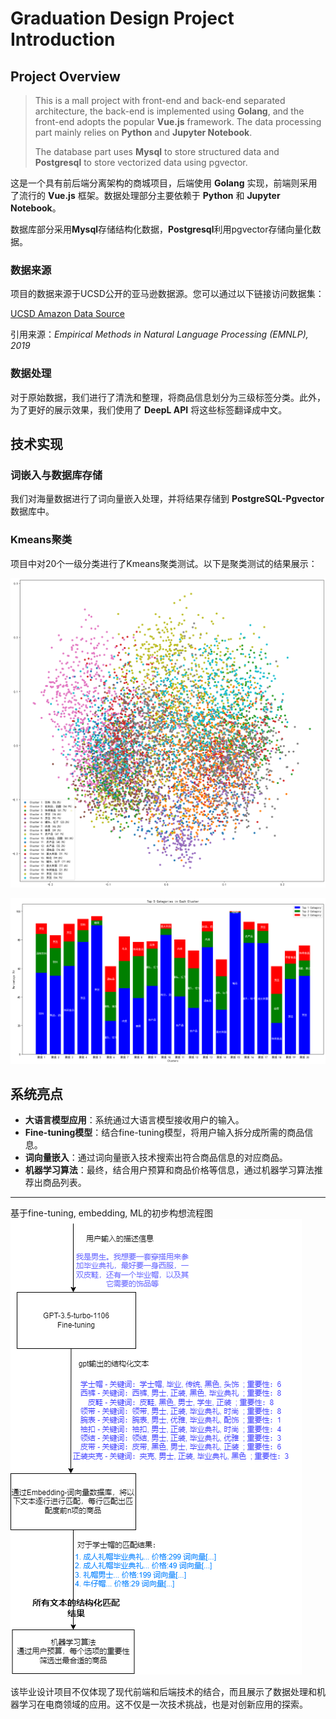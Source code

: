 # Graduation Design Project Introduction

## Project Overview

> This is a mall project with front-end and back-end separated architecture, the back-end is implemented using **Golang**, and the front-end adopts the popular **Vue.js** framework. The data processing part mainly relies on **Python** and **Jupyter Notebook**.
>
> The database part uses **Mysql** to store structured data and **Postgresql** to store vectorized data using pgvector.

这是一个具有前后端分离架构的商城项目，后端使用 **Golang** 实现，前端则采用了流行的 **Vue.js** 框架。数据处理部分主要依赖于 **Python** 和 **Jupyter Notebook**。

数据库部分采用**Mysql**存储结构化数据，**Postgresql**利用pgvector存储向量化数据。

### 数据来源

项目的数据来源于UCSD公开的亚马逊数据源。您可以通过以下链接访问数据集：

[UCSD Amazon Data Source](https://cseweb.ucsd.edu/~jmcauley/datasets/amazon_v2/)

引用来源：*Empirical Methods in Natural Language Processing (EMNLP), 2019*

### 数据处理

对于原始数据，我们进行了清洗和整理，将商品信息划分为三级标签分类。此外，为了更好的展示效果，我们使用了 **DeepL API** 将这些标签翻译成中文。

## 技术实现

### 词嵌入与数据库存储

我们对海量数据进行了词向量嵌入处理，并将结果存储到 **PostgreSQL-Pgvector** 数据库中。

### Kmeans聚类

项目中对20个一级分类进行了Kmeans聚类测试。以下是聚类测试的结果展示：

<img src="/data-process/kmeans.png" alt="Kmeans聚类结果" style="zoom:50%;" />

![聚类数据可视化](/data-process/cluster.png)

## 系统亮点

- **大语言模型应用**：系统通过大语言模型接收用户的输入。
- **Fine-tuning模型**：结合fine-tuning模型，将用户输入拆分成所需的商品信息。
- **词向量嵌入**：通过词向量嵌入技术搜索出符合商品信息的对应商品。
- **机器学习算法**：最终，结合用户预算和商品价格等信息，通过机器学习算法推荐出商品列表。

---

基于fine-tuning, embedding, ML的初步构想流程图
![流程图](/data-process/naive-target.png)

该毕业设计项目不仅体现了现代前端和后端技术的结合，而且展示了数据处理和机器学习在电商领域的应用。这不仅是一次技术挑战，也是对创新应用的探索。